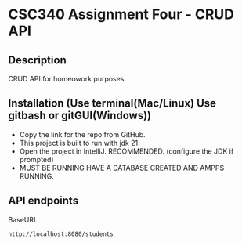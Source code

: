 # CSC340 Assignment Four - CRUD API 

## Description 
CRUD API for homeowork purposes

## Installation (Use terminal(Mac/Linux) Use gitbash or gitGUI(Windows))
- Copy the link for the repo from GitHub.
- This project is built to run with jdk 21.
- Open the project in IntelliJ. RECOMMENDED. (configure the JDK if prompted)
- MUST BE RUNNING HAVE A DATABASE CREATED AND AMPPS RUNNING. 

## API endpoints
BaseURL

```
http://localhost:8080/students





